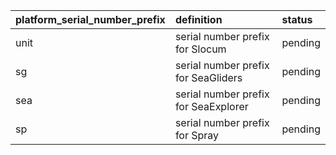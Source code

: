 | platform_serial_number_prefix | definition | status |
|:------ |:------ |:------ |
| unit | serial number prefix for Slocum  | pending |
| sg | serial number prefix for SeaGliders | pending |
| sea | serial number prefix for SeaExplorer | pending |
| sp | serial number prefix for Spray | pending |
